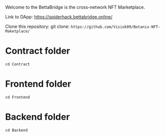 Welcome to the BettaBridge is the cross-network NFT Marketplace.

Link to DApp: https://spiderhack.bettabridge.online/

Clone this repository:
git clone: `https://github.com/Visiok09/Botanix-NFT-Maketplace/`

# Contract folder
`cd Contract`

# Frontend folder
`cd Frontend`

# Backend folder
`cd Backend`
